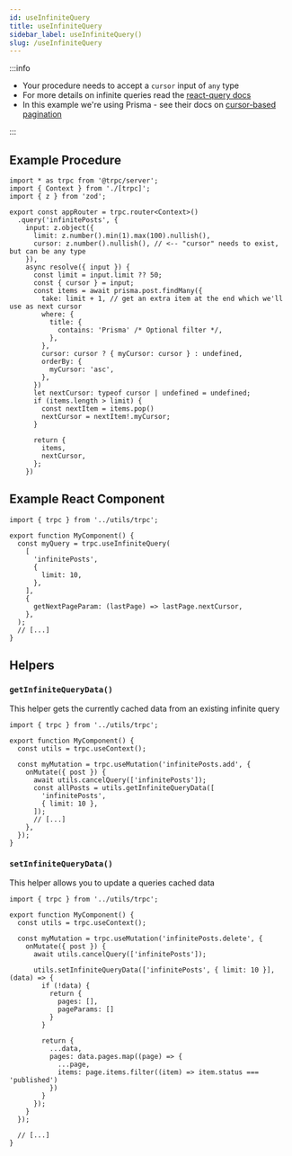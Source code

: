 ```yaml
---
id: useInfiniteQuery
title: useInfiniteQuery
sidebar_label: useInfiniteQuery()
slug: /useInfiniteQuery
---
```


:::info

- Your procedure needs to accept a `cursor` input of `any` type
- For more details on infinite queries read the [react-query docs](https://tanstack.com/query/v3/docs/react/reference/useInfiniteQuery)
- In this example we're using Prisma - see their docs on [cursor-based pagination](https://www.prisma.io/docs/concepts/components/prisma-client/pagination#cursor-based-pagination)

:::

## Example Procedure

```tsx title='server/routers/_app.ts'
import * as trpc from '@trpc/server';
import { Context } from './[trpc]';
import { z } from 'zod';

export const appRouter = trpc.router<Context>()
  .query('infinitePosts', {
    input: z.object({
      limit: z.number().min(1).max(100).nullish(),
      cursor: z.number().nullish(), // <-- "cursor" needs to exist, but can be any type
    }),
    async resolve({ input }) {
      const limit = input.limit ?? 50;
      const { cursor } = input;
      const items = await prisma.post.findMany({
        take: limit + 1, // get an extra item at the end which we'll use as next cursor
        where: {
          title: {
            contains: 'Prisma' /* Optional filter */,
          },
        },
        cursor: cursor ? { myCursor: cursor } : undefined,
        orderBy: {
          myCursor: 'asc',
        },
      })
      let nextCursor: typeof cursor | undefined = undefined;
      if (items.length > limit) {
        const nextItem = items.pop()
        nextCursor = nextItem!.myCursor;
      }

      return {
        items,
        nextCursor,
      };
    })
```

## Example React Component

```tsx title='components/MyComponent.tsx'
import { trpc } from '../utils/trpc';

export function MyComponent() {
  const myQuery = trpc.useInfiniteQuery(
    [
      'infinitePosts',
      {
        limit: 10,
      },
    ],
    {
      getNextPageParam: (lastPage) => lastPage.nextCursor,
    },
  );
  // [...]
}
```

## Helpers

### `getInfiniteQueryData()`

This helper gets the currently cached data from an existing infinite query

```tsx title='components/MyComponent.tsx'
import { trpc } from '../utils/trpc';

export function MyComponent() {
  const utils = trpc.useContext();

  const myMutation = trpc.useMutation('infinitePosts.add', {
    onMutate({ post }) {
      await utils.cancelQuery(['infinitePosts']);
      const allPosts = utils.getInfiniteQueryData([
        'infinitePosts',
        { limit: 10 },
      ]);
      // [...]
    },
  });
}
```

### `setInfiniteQueryData()`

This helper allows you to update a queries cached data

```tsx title='components/MyComponent.tsx'
import { trpc } from '../utils/trpc';

export function MyComponent() {
  const utils = trpc.useContext();

  const myMutation = trpc.useMutation('infinitePosts.delete', {
    onMutate({ post }) {
      await utils.cancelQuery(['infinitePosts']);

      utils.setInfiniteQueryData(['infinitePosts', { limit: 10 }], (data) => {
        if (!data) {
          return {
            pages: [],
            pageParams: []
          }
        }

        return {
          ...data,
          pages: data.pages.map((page) => {
            ...page,
            items: page.items.filter((item) => item.status === 'published')
          })
        }
      });
    }
  });

  // [...]
}


```
